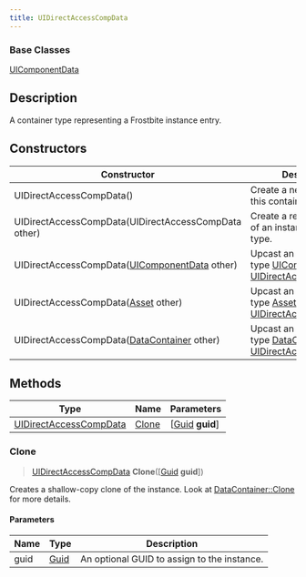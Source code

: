 ```yaml
---
title: UIDirectAccessCompData
---
```

### Base Classes

[UIComponentData](/vext/ref/fb/uicomponentdata/)

## Description

A container type representing a Frostbite instance entry.

## Constructors

| Constructor                                                                       | Description                                                                                                                         |
| --------------------------------------------------------------------------------- | ----------------------------------------------------------------------------------------------------------------------------------- |
| UIDirectAccessCompData()                                                          | Create a new instance of this container type.                                                                                       |
| UIDirectAccessCompData(UIDirectAccessCompData other)                              | Create a reference copy of an instance of the same type.                                                                            |
| UIDirectAccessCompData([UIComponentData](/vext/ref/fb/uicomponentdata/) other)                  | Upcast an instance of type [UIComponentData](/vext/ref/fb/uicomponentdata/) to [UIDirectAccessCompData](/vext/ref/fb/uidirectaccesscompdata/).                  |
| UIDirectAccessCompData([Asset](/vext/ref/fb/asset/) other)                                      | Upcast an instance of type [Asset](/vext/ref/fb/asset/) to [UIDirectAccessCompData](/vext/ref/fb/uidirectaccesscompdata/).                                      |
| UIDirectAccessCompData([DataContainer](/vext/ref/shared/class/datacontainer) other) | Upcast an instance of type [DataContainer](/vext/ref/shared/class/datacontainer) to [UIDirectAccessCompData](/vext/ref/fb/uidirectaccesscompdata/). |

## Methods

| Type                                             | Name            | Parameters                                     |
| ------------------------------------------------ | --------------- | ---------------------------------------------- |
| [UIDirectAccessCompData](/vext/ref/fb/uidirectaccesscompdata/) | [Clone](#clone) | \[[Guid](/vext/ref/shared/class/guid) **guid**\] |

### Clone

> [UIDirectAccessCompData](/vext/ref/fb/uidirectaccesscompdata/) **Clone**(\[[Guid](/vext/ref/shared/class/guid) **guid**\])

Creates a shallow-copy clone of the instance. Look at [DataContainer::Clone](/vext/ref/shared/class/datacontainer#clone) for more details.

#### Parameters

| Name | Type         | Description                                 |
| ---- | ------------ | ------------------------------------------- |
| guid | [Guid](/vext/ref/shared/class/guid/) | An optional GUID to assign to the instance. |
